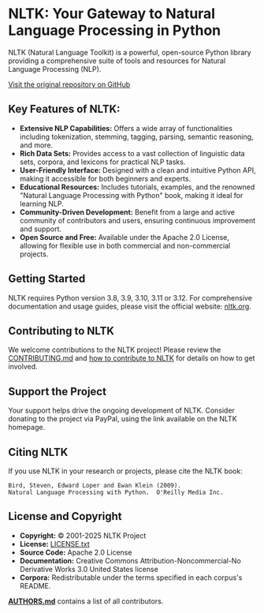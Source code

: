 # NLTK: Your Gateway to Natural Language Processing in Python

NLTK (Natural Language Toolkit) is a powerful, open-source Python library providing a comprehensive suite of tools and resources for Natural Language Processing (NLP).

[Visit the original repository on GitHub](https://github.com/nltk/nltk)

## Key Features of NLTK:

*   **Extensive NLP Capabilities:** Offers a wide array of functionalities including tokenization, stemming, tagging, parsing, semantic reasoning, and more.
*   **Rich Data Sets:** Provides access to a vast collection of linguistic data sets, corpora, and lexicons for practical NLP tasks.
*   **User-Friendly Interface:** Designed with a clean and intuitive Python API, making it accessible for both beginners and experts.
*   **Educational Resources:** Includes tutorials, examples, and the renowned "Natural Language Processing with Python" book, making it ideal for learning NLP.
*   **Community-Driven Development:** Benefit from a large and active community of contributors and users, ensuring continuous improvement and support.
*   **Open Source and Free:** Available under the Apache 2.0 License, allowing for flexible use in both commercial and non-commercial projects.

## Getting Started

NLTK requires Python version 3.8, 3.9, 3.10, 3.11 or 3.12.  For comprehensive documentation and usage guides, please visit the official website: [nltk.org](https://www.nltk.org/).

## Contributing to NLTK

We welcome contributions to the NLTK project!  Please review the [CONTRIBUTING.md](CONTRIBUTING.md) and [how to contribute to NLTK](https://www.nltk.org/contribute.html) for details on how to get involved.

## Support the Project

Your support helps drive the ongoing development of NLTK.  Consider donating to the project via PayPal, using the link available on the NLTK homepage.

## Citing NLTK

If you use NLTK in your research or projects, please cite the NLTK book:

    Bird, Steven, Edward Loper and Ewan Klein (2009).
    Natural Language Processing with Python.  O'Reilly Media Inc.

## License and Copyright

*   **Copyright:** © 2001-2025 NLTK Project
*   **License:** [LICENSE.txt](LICENSE.txt)
*   **Source Code:** Apache 2.0 License
*   **Documentation:** Creative Commons Attribution-Noncommercial-No Derivative Works 3.0 United States license
*   **Corpora:** Redistributable under the terms specified in each corpus's README.

**[AUTHORS.md](AUTHORS.md)** contains a list of all contributors.